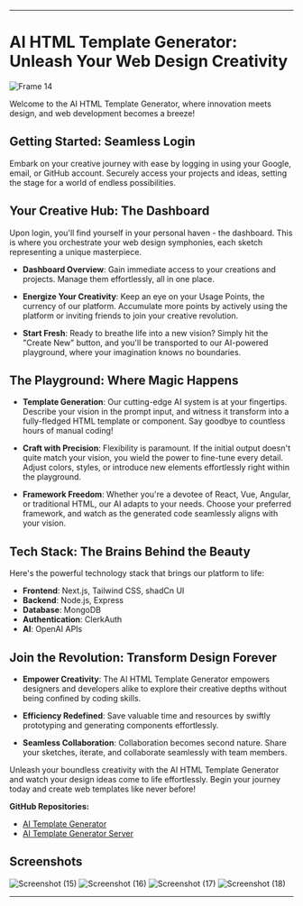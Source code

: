 
---

# AI HTML Template Generator: Unleash Your Web Design Creativity
![Frame 14](https://github.com/tchisama/ai-template/assets/115560200/7127cb1d-9e93-4041-a1d3-cd00dc47c688)

Welcome to the AI HTML Template Generator, where innovation meets design, and web development becomes a breeze!

## **Getting Started: Seamless Login**

Embark on your creative journey with ease by logging in using your Google, email, or GitHub account. Securely access your projects and ideas, setting the stage for a world of endless possibilities.

## **Your Creative Hub: The Dashboard**

Upon login, you'll find yourself in your personal haven - the dashboard. This is where you orchestrate your web design symphonies, each sketch representing a unique masterpiece.

- **Dashboard Overview**: Gain immediate access to your creations and projects. Manage them effortlessly, all in one place.

- **Energize Your Creativity**: Keep an eye on your Usage Points, the currency of our platform. Accumulate more points by actively using the platform or inviting friends to join your creative revolution.

- **Start Fresh**: Ready to breathe life into a new vision? Simply hit the "Create New" button, and you'll be transported to our AI-powered playground, where your imagination knows no boundaries.

## **The Playground: Where Magic Happens**

- **Template Generation**: Our cutting-edge AI system is at your fingertips. Describe your vision in the prompt input, and witness it transform into a fully-fledged HTML template or component. Say goodbye to countless hours of manual coding!

- **Craft with Precision**: Flexibility is paramount. If the initial output doesn't quite match your vision, you wield the power to fine-tune every detail. Adjust colors, styles, or introduce new elements effortlessly right within the playground.

- **Framework Freedom**: Whether you're a devotee of React, Vue, Angular, or traditional HTML, our AI adapts to your needs. Choose your preferred framework, and watch as the generated code seamlessly aligns with your vision.

## **Tech Stack: The Brains Behind the Beauty**

Here's the powerful technology stack that brings our platform to life:

- **Frontend**: Next.js, Tailwind CSS, shadCn UI
- **Backend**: Node.js, Express
- **Database**: MongoDB
- **Authentication**: ClerkAuth
- **AI**: OpenAI APIs

## **Join the Revolution: Transform Design Forever**

- **Empower Creativity**: The AI HTML Template Generator empowers designers and developers alike to explore their creative depths without being confined by coding skills.

- **Efficiency Redefined**: Save valuable time and resources by swiftly prototyping and generating components effortlessly.

- **Seamless Collaboration**: Collaboration becomes second nature. Share your sketches, iterate, and collaborate seamlessly with team members.

Unleash your boundless creativity with the AI HTML Template Generator and watch your design ideas come to life effortlessly. Begin your journey today and create web templates like never before!

**GitHub Repositories:**
- [AI Template Generator](https://github.com/tchisama/ai-template)
- [AI Template Generator Server](https://github.com/tchisama/ai-template-server)

## **Screenshots**
![Screenshot (15)](https://github.com/tchisama/ai-template/assets/115560200/aef2379a-a426-41bb-9e77-347ced42a7ed)
![Screenshot (16)](https://github.com/tchisama/ai-template/assets/115560200/1cdb0496-2b31-42bf-b240-58b8d8436cff)
![Screenshot (17)](https://github.com/tchisama/ai-template/assets/115560200/9ee94d73-7444-464f-9f47-c24889b43e80)
![Screenshot (18)](https://github.com/tchisama/ai-template/assets/115560200/52cbfc11-260d-4bd9-bb27-772ab214f628)

---
